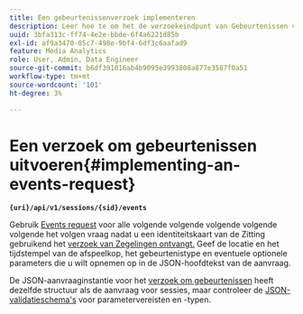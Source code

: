 ```yaml
---
title: Een gebeurtenissenverzoek implementeren
description: Leer hoe te om het de verzoekeindpunt van Gebeurtenissen voor alle volgende volgende volgende volgende volgende volgende volgende vraag te gebruiken nadat u een identiteitskaart van de Zitting verkrijgt
uuid: 3bfa313c-ff74-4e2e-bbde-6f4a6221d85b
exl-id: af9a3470-85c7-498e-9bf4-6df3c6aafad9
feature: Media Analytics
role: User, Admin, Data Engineer
source-git-commit: b6df391016ab4b9095e3993808a877e3587f0a51
workflow-type: tm+mt
source-wordcount: '101'
ht-degree: 3%

---
```


# Een verzoek om gebeurtenissen uitvoeren{#implementing-an-events-request}

**`{uri}/api/v1/sessions/{sid}/events`**

Gebruik [Events request](/help/media-collection-api/mc-api-ref/mc-api-events-req.md) voor alle volgende volgende volgende volgende volgende het volgen vraag nadat u een identiteitskaart van de Zitting gebruikend het [verzoek van Zegelingen ontvangt.](/help/media-collection-api/mc-api-ref/mc-api-sessions-req.md) Geef de locatie en het tijdstempel van de afspeelkop, het gebeurtenistype en eventuele optionele parameters die u wilt opnemen op in de JSON-hoofdtekst van de aanvraag.

De JSON-aanvraaginstantie voor het [verzoek om gebeurtenissen](/help/media-collection-api/mc-api-ref/mc-api-events-req.md) heeft dezelfde structuur als de aanvraag voor sessies, maar controleer de [JSON-validatieschema&#39;s](/help/media-collection-api/mc-api-ref/mc-api-json-validation.md) voor parametervereisten en -typen.
